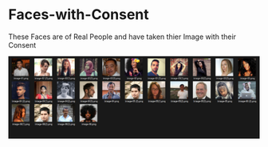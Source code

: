 # Faces-with-Consent
These Faces are of Real People and have taken thier Image with their Consent 

![Faces-with-Consent](https://github.com/aash-gates/Faces-with-Consent/blob/main/All%20in%20One%20.png)